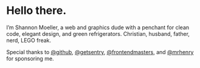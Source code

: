 # Hello there.

I’m Shannon Moeller, a web and graphics dude with a penchant for clean code, elegant design, and green refrigerators. Christian, husband, father, nerd, LEGO freak.

Special thanks to [@github](https://github.com/github), [@getsentry](https://github.com/getsentry), [@frontendmasters](https://github.com/FrontendMasters), and [@mrhenry](https://github.com/mrhenry) for sponsoring me.
